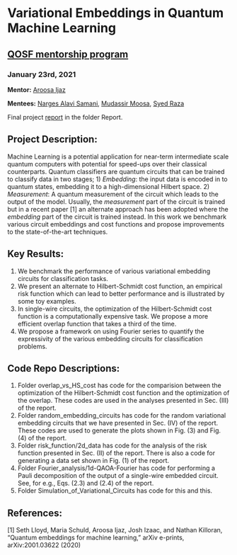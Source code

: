 # **Variational Embeddings in Quantum Machine Learning**
## **[QOSF mentorship program](https://qosf.org)** 
### January 23rd, 2021

**Mentor:** [Aroosa Ijaz](https://aroosaijaz.github.io/)

**Mentees:** [Narges Alavi Samani](https://www.linkedin.com/in/narges-alavi-samani/), [Mudassir Moosa](https://www.linkedin.com/in/mudassir-moosa/), [Syed Raza](https://www.linkedin.com/in/syedraza22/)

Final project [report](https://github.com/mudassirmoosa/variational_embedding_circuits/blob/master/Report/Variational_Embedding_in_QML.pdf) in the folder Report.

## **Project Description:**

Machine Learning is a potential application for near-term intermediate scale quantum computers with potential for speed-ups over their classical counterparts. Quantum classifiers are quantum circuits that can be trained to classify data in two stages; 1) *Embedding*: the input data is encoded in to quantum states, embedding it to a high-dimensional Hilbert space. 2) *Measurement*: A quantum measurement of the circuit which leads to the output of the model. Usually, the *measurement* part of the circuit is trained but in a recent paper [1] an alternate approach has been adopted where the *embedding* part of the circuit is trained instead. In this work we benchmark various circuit embeddings and cost functions and propose improvements to the state-of-the-art techniques.

## **Key Results:**
1) We benchmark the performance of various variational embedding circuits for classification tasks.
2) We present an alternate to Hilbert-Schmidt cost function, an empirical risk function which can lead to better performance and is illustrated by some toy examples. 
3) In single-wire circuits, the optimization of the Hilbert-Schmidt cost function is a computationally expensive task. We propose a more efficient overlap function that takes a third of the time. 
4) We propose a framework on using Fourier series to quantify the expressivity of the various embedding circuits for classification problems. 

## **Code Repo Descriptions:**
1) Folder overlap_vs_HS_cost has code for the comparision between the optimization of the Hilbert-Schmidt cost function and the optimization of the overlap. These codes are used in the analyses presented in Sec. (III) of the report.
2) Folder random_embedding_circuits has code for the random variational embedding circuits that we have presented in Sec. (IV) of the report. These codes are used to generate the plots shown in Fig. (3) and Fig. (4) of the report.
3) Folder risk_function/2d_data has code for the analysis of the risk function presented in Sec. (II) of the report. There is also a code for generating a data set shown in Fig. (1) of the report. 
4) Folder Fourier_analysis/1d-QAOA-Fourier has code for performing a Pauli decomposition of the output of a single-wire embedded circuit. See, for e.g., Eqs. (2.3) and (2.4) of the report. 
5) Folder Simulation_of_Variational_Circuits has code for this and this. 

## **References:**

[1] Seth Lloyd, Maria Schuld, Aroosa Ijaz, Josh Izaac, and Nathan Killoran, “Quantum embeddings for machine learning,” arXiv e-prints, arXiv:2001.03622 (2020)
